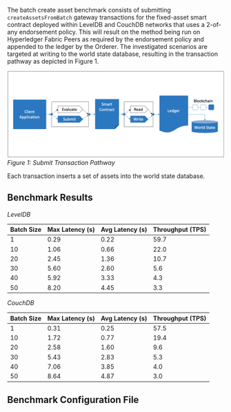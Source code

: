 The batch create asset benchmark consists of submitting `createAssetsFromBatch` gateway transactions for the fixed-asset smart contract deployed within LevelDB and CouchDB networks that uses a 2-of-any endorsement policy. This will result on the method being run on Hyperledger Fabric Peers as required by the endorsement policy and appended to the ledger by the Orderer. The investigated scenarios are targeted at writing to the world state database, resulting in the transaction pathway as depicted in Figure 1.

![submit contract batch create pathway](../../../../../diagrams/TransactionRoute_Submit.png)*Figure 1: Submit Transaction Pathway*

Each transaction inserts a set of assets into the world state database.

## Benchmark Results
*LevelDB*

| Batch Size | Max Latency (s) | Avg Latency (s) | Throughput (TPS) |
| ---------- | --------------- | --------------- | ---------------- |
| 1 | 0.29 | 0.22 | 59.7 |
| 10 | 1.06 | 0.66 | 22.0 |
| 20 | 2.45 | 1.36 | 10.7 |
| 30 | 5.60 | 2.60 | 5.6 |
| 40 | 5.92 | 3.33 | 4.3 |
| 50 | 8.20 | 4.45 | 3.3 |

*CouchDB*

| Batch Size | Max Latency (s) | Avg Latency (s) | Throughput (TPS) |
| ---------- | --------------- | --------------- | ---------------- |
| 1 | 0.31 | 0.25 | 57.5 |
| 10 | 1.72 | 0.77 | 19.4 |
| 20 | 2.58 | 1.60 | 9.6 |
| 30 | 5.43 | 2.83 | 5.3 |
| 40 | 7.06 | 3.85 | 4.0 |
| 50 | 8.64 | 4.87 | 3.0 |

## Benchmark Configuration File